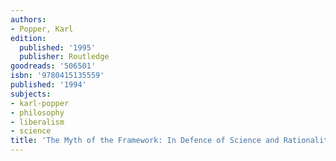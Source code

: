 ```yaml
---
authors:
- Popper, Karl
edition:
  published: '1995'
  publisher: Routledge
goodreads: '506501'
isbn: '9780415135559'
published: '1994'
subjects:
- karl-popper
- philosophy
- liberalism
- science
title: 'The Myth of the Framework: In Defence of Science and Rationality'
---
```



